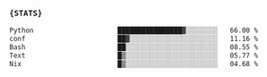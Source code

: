 ### `{STATS}` 
<!--START_SECTION:waka-->

```txt
Python                     ████████████████▓░░░░░░░░   66.00 %
conf                       ██▓░░░░░░░░░░░░░░░░░░░░░░   11.16 %
Bash                       ██░░░░░░░░░░░░░░░░░░░░░░░   08.55 %
Text                       █▒░░░░░░░░░░░░░░░░░░░░░░░   05.77 %
Nix                        █▒░░░░░░░░░░░░░░░░░░░░░░░   04.68 %
```

<!--END_SECTION:waka-->
